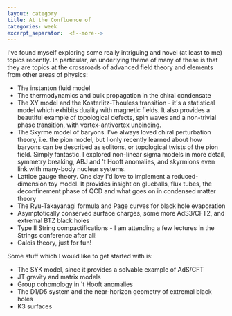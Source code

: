 ```yaml
---
layout: category
title: At the Confluence of 
categories: week
excerpt_separator:  <!--more-->
---
```


I've found myself exploring some really intriguing and novel (at least to me) topics recently. In particular, an underlying theme of many of these is that they are topics at the crossroads of advanced field theory and elements from other areas of physics:

- The instanton fluid model
- The thermodynamics and bulk propagation in the chiral condensate
- The XY model and the Kosterlitz-Thouless transition - it's a statistical model which exhibits duality with magnetic fields. It also provides a beautiful example of topological defects, spin waves and a non-trivial phase transition, with vortex-antivortex unbinding.
- The Skyrme model of baryons. I've always loved chiral perturbation theory, i.e. the pion model, but I only recently learned about how baryons can be described as solitons, or topological twists of the pion field. Simply fantastic. I explored non-linear sigma models in more detail, symmetry breaking, ABJ and 't Hooft anomalies, and skyrmions even link with many-body nuclear systems.
- Lattice gauge theory. One day I'd love to implement a reduced-dimension toy model. It provides insight on glueballs, flux tubes, the deconfinement phase of QCD and what goes on in condensed matter theory
- The Ryu-Takayanagi formula and Page curves for black hole evaporation
- Asymptotically conserved surface charges, some more AdS3/CFT2, and extremal BTZ black holes
- Type II String compactifications - I am attending a few lectures in the Strings conference after all! 
- Galois theory, just for fun!

Some stuff which I would like to get started with is:
- The SYK model, since it provides a solvable example of AdS/CFT
- JT gravity and matrix models
- Group cohomology in 't Hooft anomalies
- The D1/D5 system and the near-horizon geometry of extremal black holes
- K3 surfaces
